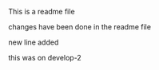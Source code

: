 This is a readme file


changes have been done in the readme file

new line added

this was on develop-2